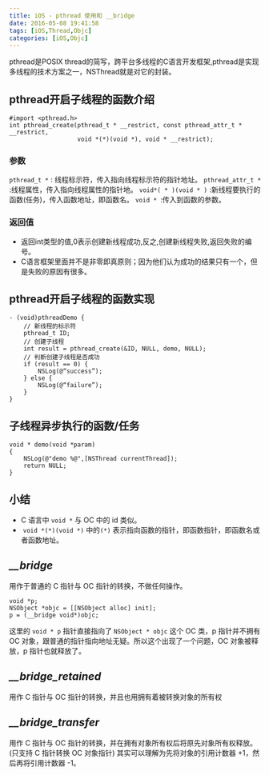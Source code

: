 ```yaml
---
title: iOS - pthread 使用和 __bridge
date: 2016-05-08 19:41:58
tags: [iOS,Thread,Objc]
categories: [iOS,Objc]
---
```


pthread是POSIX thread的简写，跨平台多线程的C语言开发框架,pthread是实现多线程的技术方案之一，NSThread就是对它的封装。

## pthread开启子线程的函数介绍
```
#import <pthread.h>
int pthread_create(pthread_t * __restrict, const pthread_attr_t * __restrict,
				   void *(*)(void *), void * __restrict);
```

### 参数
`pthread_t *` : 线程标示符，传入指向线程标示符的指针地址。
`pthread_attr_t *` :线程属性，传入指向线程属性的指针地。
`void*( * )(void * )` :新线程要执行的函数(任务)，传入函数地址，即函数名。
`void * `:传入到函数的参数。

### 返回值
- 返回int类型的值,0表示创建新线程成功,反之,创建新线程失败,返回失败的编号。
- C语言框架里面并不是非零即真原则；因为他们认为成功的结果只有一个，但是失败的原因有很多。

## pthread开启子线程的函数实现
``` objc
- (void)pthreadDemo {
	// 新线程的标示符
	pthread_t ID;
	// 创建子线程
	int result = pthread_create(&ID, NULL, demo, NULL);
	// 判断创建子线程是否成功
	if (result == 0) {
		NSLog(@“success”);
	} else {
		NSLog(@“failure”);
	}
}
```

## 子线程异步执行的函数/任务
```objc
void * demo(void *param)
{
	NSLog(@"demo %@",[NSThread currentThread]);
	return NULL;
}
```

## 小结
- C 语言中 `void *` 与 OC 中的 id 类似。
-  `void *(*)(void *)` 中的`(*)` 表示指向函数的指针，即函数指针，即函数名或者函数地址。


## *__bridge*
用作于普通的 C 指针与 OC 指针的转换，不做任何操作。
```
void *p;
NSObject *objc = [[NSObject alloc] init];
p = (__bridge void*)objc;
```
这里的 `void * p` 指针直接指向了 `NSObject * objc` 这个 OC 类，p 指针并不拥有 OC 对象，跟普通的指针指向地址无疑。所以这个出现了一个问题，OC 对象被释放，p 指针也就释放了。
## *__bridge_retained*
用作 C 指针与 OC 指针的转换，并且也用拥有着被转换对象的所有权
## *__bridge_transfer*
用作 C 指针与 OC 指针的转换，并在拥有对象所有权后将原先对象所有权释放。(只支持 C 指针转换 OC 对象指针)
其实可以理解为先将对象的引用计数器 +1，然后再将引用计数器 -1。
